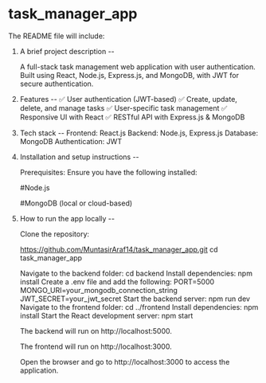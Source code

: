 # task_manager_app


The README file will include:

1. A brief project description --
    
    A full-stack task management web application with user authentication. Built using React, Node.js, Express.js, and MongoDB, with JWT for secure authentication.
2. Features -- 
    ✅ User authentication (JWT-based)
    ✅ Create, update, delete, and manage tasks
    ✅ User-specific task management
    ✅ Responsive UI with React
    ✅ RESTful API with Express.js & MongoDB
3. Tech stack --
    Frontend: React.js
    Backend: Node.js, Express.js
    Database: MongoDB
    Authentication: JWT

4. Installation and setup instructions -- 

    Prerequisites:
    Ensure you have the following installed:

    #Node.js

    #MongoDB (local or cloud-based)

5. How to run the app locally --
    
    Clone the repository:

    https://github.com/MuntasirAraf14/task_manager_app.git
    cd task_manager_app

    Navigate to the backend folder:
        cd backend
    Install dependencies:
        npm install
    Create a .env file and add the following:
        PORT=5000
        MONGO_URI=your_mongodb_connection_string
        JWT_SECRET=your_jwt_secret
    Start the backend server:
        npm run dev
    Navigate to the frontend folder:
        cd ../frontend
    Install dependencies:
        npm install
    Start the React development server:
        npm start

    The backend will run on http://localhost:5000.

    The frontend will run on http://localhost:3000.

    Open the browser and go to http://localhost:3000 to access the application.